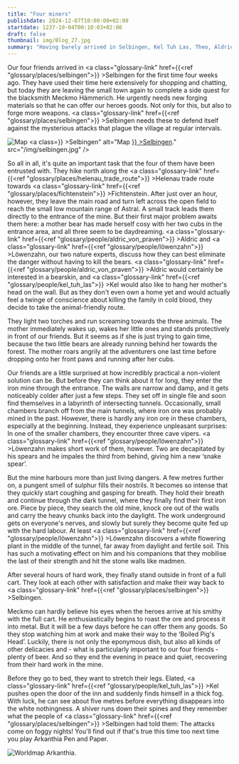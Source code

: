 ```yaml
---
title: "Four miners"
publishdate: 2024-12-07T10:00:00+02:00
startdate: 1237-10-04T00:10:03+02:00
draft: false
thumbnail: img/Blog_27.jpg
summary: "Having barely arrived in Selbingen, Kel Tuh Las, Theo, Aldric and Löwenzahn are entrusted with an urgent mission: they are to procure iron ore from an abandoned mine to arm the village against impending attacks. What at first seems like a straightforward mission soon turns out to be a dangerous test. However, the real threat is not waiting in the depths of the mine - but in Selbingen itself. Find out what awaits our heroes there here:"
---
```


Our four friends arrived in <a class="glossary-link" href={{<ref "glossary/places/selbingen">}} >Selbingen</a> for the first time four weeks ago. They have used their time here extensively for shopping and chatting, but today they are leaving the small town again to complete a side quest for the blacksmith Meckmo Hämmerich. He urgently needs new forging materials so that he can offer our heroes goods. Not only for this, but also to forge more weapons. <a class="glossary-link" href={{<ref "glossary/places/selbingen">}} >Selbingen</a> needs these to defend itself against the mysterious attacks that plague the village at regular intervals.

<div class="img-max center">
  <img class="img-fluid" title="Map <a class="glossary-link" href={{<ref "glossary/places/selbingen">}} >Selbingen</a>" alt="Map <a class="glossary-link" href={{<ref "glossary/places/selbingen">}} >Selbingen</a>." src="/img/selbingen.jpg" />
</div>

So all in all, it's quite an important task that the four of them have been entrusted with. They hike north along the <a class="glossary-link" href={{<ref "glossary/places/helenau_trade_route">}} >Helenau trade route</a> towards <a class="glossary-link" href={{<ref "glossary/places/fichtenstein">}} >Fichtenstein</a>. After just over an hour, however, they leave the main road and turn left across the open field to reach the small low mountain range of Astral. A small track leads them directly to the entrance of the mine. But their first major problem awaits them here: a mother bear has made herself cosy with her two cubs in the entrance area, and all three seem to be daydreaming. <a class="glossary-link" href={{<ref "glossary/people/aldric_von_praven">}} >Aldric</a> and <a class="glossary-link" href={{<ref "glossary/people/löwenzahn">}} >Löwenzahn</a>, our two nature experts, discuss how they can best eliminate the danger without having to kill the bears. <a class="glossary-link" href={{<ref "glossary/people/aldric_von_praven">}} >Aldric</a> would certainly be interested in a bearskin, and <a class="glossary-link" href={{<ref "glossary/people/kel_tuh_las">}} >Kel</a> would also like to hang her mother's head on the wall. But as they don't even own a home yet and would actually feel a twinge of conscience about killing the family in cold blood, they decide to take the animal-friendly route.

They light two torches and run screaming towards the three animals. The mother immediately wakes up, wakes her little ones and stands protectively in front of our friends. But it seems as if she is just trying to gain time, because the two little bears are already running behind her towards the forest. The mother roars angrily at the adventurers one last time before dropping onto her front paws and running after her cubs.

Our friends are a little surprised at how incredibly practical a non-violent solution can be. But before they can think about it for long, they enter the iron mine through the entrance. The walls are narrow and damp, and it gets noticeably colder after just a few steps. They set off in single file and soon find themselves in a labyrinth of intersecting tunnels. Occasionally, small chambers branch off from the main tunnels, where iron ore was probably mined in the past. However, there is hardly any iron ore in these chambers, especially at the beginning. Instead, they experience unpleasant surprises: In one of the smaller chambers, they encounter three cave vipers. <a class="glossary-link" href={{<ref "glossary/people/löwenzahn">}} >Löwenzahn</a> makes short work of them, however. Two are decapitated by his spears and he impales the third from behind, giving him a new ‘snake spear’.

But the mine harbours more than just living dangers. A few metres further on, a pungent smell of sulphur fills their nostrils. It becomes so intense that they quickly start coughing and gasping for breath. They hold their breath and continue through the dark tunnel, where they finally find their first iron ore. Piece by piece, they search the old mine, knock ore out of the walls and carry the heavy chunks back into the daylight. The work underground gets on everyone's nerves, and slowly but surely they become quite fed up with the hard labour. At least <a class="glossary-link" href={{<ref "glossary/people/löwenzahn">}} >Löwenzahn</a> discovers a white flowering plant in the middle of the tunnel, far away from daylight and fertile soil. This has such a motivating effect on him and his companions that they mobilise the last of their strength and hit the stone walls like madmen.

After several hours of hard work, they finally stand outside in front of a full cart. They look at each other with satisfaction and make their way back to <a class="glossary-link" href={{<ref "glossary/places/selbingen">}} >Selbingen</a>.

Meckmo can hardly believe his eyes when the heroes arrive at his smithy with the full cart. He enthusiastically begins to roast the ore and process it into metal. But it will be a few days before he can offer them any goods. So they stop watching him at work and make their way to the ‘Boiled Pig's Head’. Luckily, there is not only the eponymous dish, but also all kinds of other delicacies and - what is particularly important to our four friends - plenty of beer. And so they end the evening in peace and quiet, recovering from their hard work in the mine.

Before they go to bed, they want to stretch their legs. Elated, <a class="glossary-link" href={{<ref "glossary/people/kel_tuh_las">}} >Kel</a> pushes open the door of the inn and suddenly finds himself in a thick fog. With luck, he can see about five metres before everything disappears into the white nothingness. A shiver runs down their spines and they remember what the people of <a class="glossary-link" href={{<ref "glossary/places/selbingen">}} >Selbingen</a> had told them: The attacks come on foggy nights! You'll find out if that's true this time too next time you play Arkanthia Pen and Paper.

<div class="img-max center">
  <img class="img-fluid" title="Worldmap Arkanthia" alt="Worldmap Arkanthia." src="/img/Arkanthia_Full_Map_Selbingen_Mine.jpg" />
</div>
